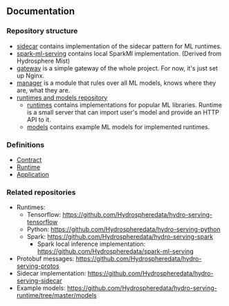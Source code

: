 ## Documentation

### Repository structure
* [sidecar](/sidecar) contains implementation of the sidecar pattern for ML runtimes.
* [spark-ml-serving](https://github.com/Hydrospheredata/spark-ml-serving) contains local SparkMl implementation. (Derived from Hydrosphere Mist)
* [gateway](/gateway) is a simple gateway of the whole project. For now, it's just set up Nginx.
* [manager](/manager) is a module that rules over all ML models, knows where they are, what they are.
* [runtimes and models repository](https://github.com/Hydrospheredata/hydro-serving-runtime)
    * [runtimes](https://github.com/Hydrospheredata/hydro-serving-runtime/tree/master/runtimes) contains implementations for popular ML libraries. Runtime is a small server that can import user's model and provide an HTTP API to it.
    * [models](https://github.com/Hydrospheredata/hydro-serving-runtime/tree/master/models) contains example ML models for implemented runtimes.

### Definitions
* [Contract](/docs/contracts.md)
* [Runtime](/docs/runtimes.md)
* [Application](/docs/application.md)

### Related repositories
 * Runtimes:
   * Tensorflow: https://github.com/Hydrospheredata/hydro-serving-tensorflow
   * Python: https://github.com/Hydrospheredata/hydro-serving-python
   * Spark: https://github.com/Hydrospheredata/hydro-serving-spark
     * Spark local inference implementation: https://github.com/Hydrospheredata/spark-ml-serving
 * Protobuf messages: https://github.com/Hydrospheredata/hydro-serving-protos
 * Sidecar implementation: https://github.com/Hydrospheredata/hydro-serving-sidecar
 * Example models: https://github.com/Hydrospheredata/hydro-serving-runtime/tree/master/models
    
    